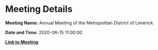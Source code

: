 # Meeting Details

**Meeting Name:** Annual Meeting of the Metropolitan District of Limerick

**Date and Time:** 2020-06-15 11:00:00

**[Link to Meeting](https://www.limerick.ie/council/whats-on/annual-meeting-metropolitan-district-limerick-2)**
